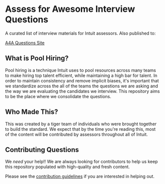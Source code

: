 # Assess for Awesome Interview Questions

A curated list of interview materials for Intuit assessors. Also published to:

[A4A Questions Site](https://github.intuit.com/pages/poolhiring/interview-questions/)

## What is Pool Hiring?

Pool hiring is a technique Intuit uses to pool resources across many teams to make hiring top talent efficient, while maintaining a high bar for talent. 
In order to maintain consistency and remove implicit biases, it's important that we standardize across the all of the teams the questions we are asking and 
the way we are evaluating the candidates we interview. This repository aims to be the place where we consolidate the questions. 

## Who Made This?

This was created by a tiger team of individuals who were brought together to build the standard. We expect that by the time you're reading this, 
most of the content will be contributed by assessors throughout all of Intuit.

## Contributing Questions

We *need* your help!! We are always looking for contributors to help us keep this repository populated with high-quality and fresh content.

Please see the [contribution guidelines](CONTRIBUTING.md) if you are interested in helping out.


